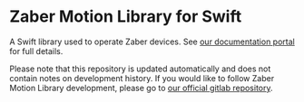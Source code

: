 # Zaber Motion Library for Swift

A Swift library used to operate Zaber devices. See [our documentation portal](https://software.zaber.com/motion-library/docs) for full details.

Please note that this repository is updated automatically and does not contain notes on development history. If you would like to follow Zaber Motion Library development, please go to [our official gitlab repository](https://gitlab.com/ZaberTech/zaber-motion-lib).
